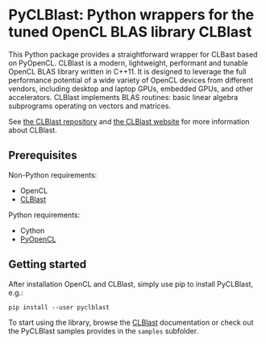 
PyCLBlast: Python wrappers for the tuned OpenCL BLAS library CLBlast
================

This Python package provides a straightforward wrapper for CLBast based on PyOpenCL. CLBlast is a modern, lightweight, performant and tunable OpenCL BLAS library written in C++11. It is designed to leverage the full performance potential of a wide variety of OpenCL devices from different vendors, including desktop and laptop GPUs, embedded GPUs, and other accelerators. CLBlast implements BLAS routines: basic linear algebra subprograms operating on vectors and matrices.

See [the CLBlast repository](https://github.com/CNugteren/CLBlast) and [the CLBlast website](https://cnugteren.github.io/clblast) for more information about CLBlast.


Prerequisites
-------------

Non-Python requirements:

* OpenCL
* [CLBlast](https://github.com/CNugteren/CLBlast)

Python requirements:

* Cython
* [PyOpenCL](https://github.com/pyopencl/pyopencl/)


Getting started
-------------

After installation OpenCL and CLBlast, simply use pip to install PyCLBlast, e.g.:

    pip install --user pyclblast

To start using the library, browse the [CLBlast](https://github.com/CNugteren/CLBlast) documentation or check out the PyCLBlast samples provides in the `samples` subfolder.
